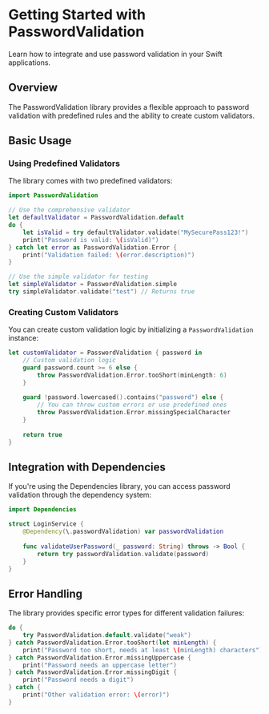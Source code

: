 # Getting Started with PasswordValidation

Learn how to integrate and use password validation in your Swift applications.

## Overview

The PasswordValidation library provides a flexible approach to password validation with predefined rules and the ability to create custom validators.

## Basic Usage

### Using Predefined Validators

The library comes with two predefined validators:

```swift
import PasswordValidation

// Use the comprehensive validator
let defaultValidator = PasswordValidation.default
do {
    let isValid = try defaultValidator.validate("MySecurePass123!")
    print("Password is valid: \(isValid)")
} catch let error as PasswordValidation.Error {
    print("Validation failed: \(error.description)")
}

// Use the simple validator for testing
let simpleValidator = PasswordValidation.simple
try simpleValidator.validate("test") // Returns true
```

### Creating Custom Validators

You can create custom validation logic by initializing a `PasswordValidation` instance:

```swift
let customValidator = PasswordValidation { password in
    // Custom validation logic
    guard password.count >= 6 else {
        throw PasswordValidation.Error.tooShort(minLength: 6)
    }
    
    guard !password.lowercased().contains("password") else {
        // You can throw custom errors or use predefined ones
        throw PasswordValidation.Error.missingSpecialCharacter
    }
    
    return true
}
```

## Integration with Dependencies

If you're using the Dependencies library, you can access password validation through the dependency system:

```swift
import Dependencies

struct LoginService {
    @Dependency(\.passwordValidation) var passwordValidation
    
    func validateUserPassword(_ password: String) throws -> Bool {
        return try passwordValidation.validate(password)
    }
}
```

## Error Handling

The library provides specific error types for different validation failures:

```swift
do {
    try PasswordValidation.default.validate("weak")
} catch PasswordValidation.Error.tooShort(let minLength) {
    print("Password too short, needs at least \(minLength) characters")
} catch PasswordValidation.Error.missingUppercase {
    print("Password needs an uppercase letter")
} catch PasswordValidation.Error.missingDigit {
    print("Password needs a digit")
} catch {
    print("Other validation error: \(error)")
}
```